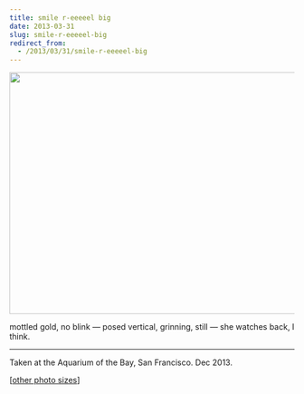 ```yaml
---
title: smile r-eeeeel big
date: 2013-03-31
slug: smile-r-eeeeel-big
redirect_from:
  - /2013/03/31/smile-r-eeeeel-big
---
```


<p class="haiku"><a href="https://www.flickr.com/photos/daniel_hardman/8332547204/"><img src="https://farm9.staticflickr.com/8491/8332547204_5e0aa50da4_z.jpg" width="640" height="427" /></a></p>
<p class="haiku">mottled gold, no blink &mdash; 
posed vertical, grinning, still &mdash; 
she watches back, I think.</p>


<hr>

Taken at the Aquarium of the Bay, San Francisco. Dec 2013.

[<a href="https://www.flickr.com/photos/daniel_hardman/8332547204/sizes/l/" target="_blank">other photo sizes</a>]